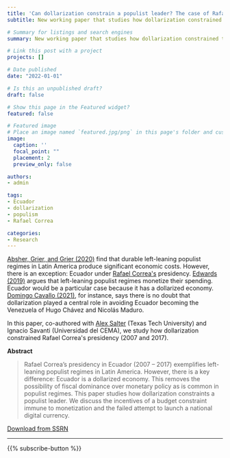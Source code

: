```yaml
---
title: 'Can dollarization constrain a populist leader? The case of Rafael Correa in Ecuador'
subtitle: New working paper that studies how dollarization constrained the left-leaning populist regime of Rafael Correa in Ecuador (2007 - 2017).

# Summary for listings and search engines
summary: New working paper that studies how dollarization constrained the left-leaning populist regime of Rafael Correa in Ecuador (2007 - 2017).

# Link this post with a project
projects: []

# Date published
date: "2022-01-01"

# Is this an unpublished draft?
draft: false

# Show this page in the Featured widget?
featured: false

# Featured image
# Place an image named `featured.jpg/png` in this page's folder and customize its options here.
image:
  caption: ''
  focal_point: ""
  placement: 2
  preview_only: false

authors:
- admin

tags:
- Ecuador
- dollarization
- populism
- Rafael Correa

categories:
- Research
---
```


[Absher, Grier, and Grier (2020)](https://www.sciencedirect.com/science/article/abs/pii/S0167268120302237) find that durable left-leaning populist regimes in Latin America produce significant economic costs. However, there is an exception: Ecuador under [Rafael Correa's](https://en.wikipedia.org/wiki/Rafael_Correa) presidency. [Edwards (2019)](https://www.aeaweb.org/articles?id=10.1257/jep.33.4.76) argues that left-leaning populist regimes monetize their spending. Ecuador would be a particular case because it has a dollarized economy. [Domingo Cavallo (2021)](https://www.amazon.com/dp/B093DZZ68N/ref=dp-kindle-redirect?_encoding=UTF8&btkr=1), for instance, says there is no doubt that dollarization played a central role in avoiding Ecuador becoming the Venezuela of Hugo Chávez and Nicolás Maduro.

In this paper, co-authored with [Alex Salter](https://www.awsalter.com/) (Texas Tech University) and Ignacio Savanti (Universidad del CEMA), we study how dollarization constrained Rafael Correa's presidency (2007 and 2017).

**Abstract**
> Rafael Correa’s presidency in Ecuador (2007 – 2017) exemplifies left-leaning populist regimes in Latin America. However, there is a key difference: Ecuador is a dollarized economy. This removes the possibility of fiscal dominance over monetary policy as is common in populist regimes. This paper studies how dollarization constraints a populist leader. We discuss the incentives of a budget constraint immune to monetization and the failed attempt to launch a national digital currency. 

<a href="https://papers.ssrn.com/sol3/papers.cfm?abstract_id=3988413" class="fancy-button">Download from SSRN</a>

---

{{% subscribe-button %}}